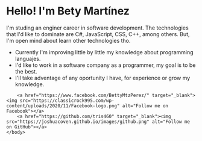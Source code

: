 <!DOCTYPE html>
<html>
    <head>
        <title>Trism Page</title>
        <meta charset="utf-8">
    </head>
    <body>
        <h1>Hello! I'm Bety Martínez</h1>
        <p>I'm studing an enginer career in software development. The technologies that I'd like to dominate are
            C#, JavaScript, CSS, C++, among others. 
            But, I'm open mind about learn other technologies tho. 
        </p>
        <ul>
            <li>Currently I'm improving little by little my knowledge about programming languajes.</li>
            <li>I'd like to work in a software company as a programmer, my goal is to be the best.</li>
            <li>I'll take adventage of any oportunity I have, for experience or grow my knowledge.</li>
        </ul>

        <a href="https://www.facebook.com/BettyMtzPerez/" target="_blank"><img src="https://classicrock995.com/wp-content/uploads/2020/11/Facebook-logo.png" alt="Follow me on Facebook"></a> 
        <a href="https://github.com/tris460" target="_blank"><img src="https://joshuacoven.github.io/images/github.png" alt="Follow me on GitHub"></a>
    </body>
</html>